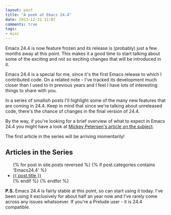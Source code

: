 ```yaml
---
layout: post
title: "A peek at Emacs 24.4"
date: 2013-12-31 11:07
comments: true
tags:
- misc
---
```


Emacs 24.4 is now feature frozen and its release is (probably) just a
few months away at this point. This makes it a good time to start
talking about some of the exciting and not so exciting changes that
will be introduced in it.

Emacs 24.4 is a special for me, since it's the first Emacs release to
which I contributed code. On a related note - I've tracked its development
much closer than I used to in previous years and I feel I have lots of interesting
things to share with you.

In a series of smallish posts I'll highlight some of the many new features that are
coming in 24.4. Keep in mind that since we're talking about unreleased code, there's
the chance of changes in the final version of 24.4.

By the way, if you're looking for a brief overview of what to expect
in Emacs 24.4 you might have a look at
[Mickey Petersen's article on the subject](http://www.masteringemacs.org/articles/2013/12/29/whats-new-in-emacs-24-4/).

The first article in the series will be arriving momentarily!

## Articles in the Series

<ul>
{% for post in site.posts reversed %}
{% if post.categories contains 'Emacs24.4' %}
<li><a href="{{ post.url }}">{{ post.title }}</a></li>
{% endif %}  <!-- categories if -->
{% endfor %} <!-- posts for -->
</ul>

**P.S.** Emacs 24.4 is fairly stable at this point, so can start using
it today. I've been using it exclusively for about half an year now
and I've rarely come across any issues whatsoever.  If you're a Prelude
user - it is 24.4 compatible.
